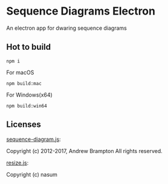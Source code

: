 # Sequence Diagrams Electron
An electron app for dwaring sequence diagrams

## Hot to build
```
npm i
```

For macOS
```
npm build:mac
```

For Windows(x64)
```
npm build:win64
```

## Licenses
[sequence-diagram.js](https://github.com/bramp/js-sequence-diagrams):

Copyright (c) 2012-2017, Andrew Brampton All rights reserved.

[resize.js](https://gist.github.com/nasum/5212069):

Copyright (c) nasum